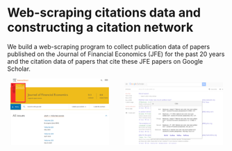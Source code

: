 # Web-scraping citations data and constructing a citation network 

We build a web-scraping program to collect publication data of papers published on the Journal of Financial Economics (JFE) for the past 20 years and the citation data of papers that cite these JFE papers on Google Scholar. 


<p align="center">
  <img alt="Dark" src="jfe_site.png" width="45%"> 
&nbsp; &nbsp; &nbsp; &nbsp;
  <img alt="Light" src="gs_citation_ex.png" width="45%">
</p>